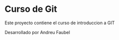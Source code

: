 # Curso de Git
 Este proyecto contiene el curso de introduccion a GIT
 
 Desarrollado por Andreu Faubel
